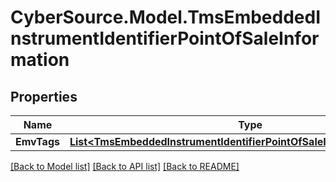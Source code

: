# CyberSource.Model.TmsEmbeddedInstrumentIdentifierPointOfSaleInformation
## Properties

Name | Type | Description | Notes
------------ | ------------- | ------------- | -------------
**EmvTags** | [**List&lt;TmsEmbeddedInstrumentIdentifierPointOfSaleInformationEmvTags&gt;**](TmsEmbeddedInstrumentIdentifierPointOfSaleInformationEmvTags.md) |  | 

[[Back to Model list]](../README.md#documentation-for-models) [[Back to API list]](../README.md#documentation-for-api-endpoints) [[Back to README]](../README.md)

